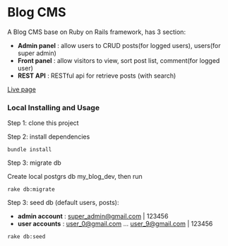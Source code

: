 # Blog CMS

A Blog CMS base on Ruby on Rails framework, has 3 section:
* **Admin panel** : allow users to CRUD posts(for logged users), users(for super admin)
* **Front panel** : allow visitors to view, sort post list, comment(for logged user)
* **REST API** : RESTful api for retrieve posts (with search)

[Live page](https://tien7668-blog.herokuapp.com)
### Local Installing and Usage

Step 1: clone this project

Step 2: install dependencies

```
bundle install
```

Step 3: migrate db

Create local postgrs db my_blog_dev, then run
```
rake db:migrate
```

Step 3: seed db (default users, posts):
* **admin account** : super_admin@gmail.com | 123456
* **user accounts** : user_0@gmail.com ... user_9@gmail.com | 123456

```
rake db:seed
```
